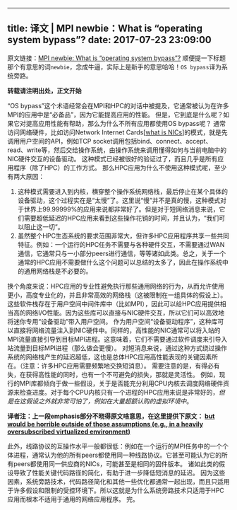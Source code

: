 ----
title: 译文 | MPI newbie：What is “operating system bypass”?
date: 2017-07-23 23:09:00
----

原文链接：[MPI newbie: What is “operating system bypass”?](http://blogs.cisco.com/performance/mpi-newbie-what-is-operating-system-bypass)
顺便提一下标题那个有意思的词`newbie`，念成牛逼，实际上是新手的意思哈哈！`OS bypass`译为系统旁路。

**转载请注明出处，正文开始**

“OS bypass”这个术语经常会在MPI和HPC的对话中被提及，它通常被认为在许多MPI的应用中是“必备品”，因为它能提高应用的性能。
但是，它到底是什么呢？如果它对提高应用性能有帮助，那么为什么不所有应用都使用OS bypass呢？
通常访问网络硬件，比如访问Network Internet Cards[[what is NICs](https://www.computerhope.com/jargon/n/nic.htm)]的模式，就是先调用用户空间的API，例如TCP socket调用包括bind、connect、accept、read、write等，然后交给操作系统，由操作系统来调用懂得如何与当前电脑中的NIC硬件交互的设备驱动。
这种模式已经被很好的验证过了，而且几乎是所有应用程序（除了HPC）的工作方式。
那么HPC应用为什么不使用这种模式呢，至少有两大原因：

1. 这种模式需要进入到内核，横穿整个操作系统网络栈，最后停止在某个具体的设备驱动，这个过程实在是“太慢”了。这里说“慢”并不是真的慢，这种模式对于世界上99.99999%的应用来说都非常好了。但是对于短网络消息来说，它们需要超低延迟的HPC应用来看到这些操作花销的时间，并且认为，“我们可以阻止这一切”。
2. 虽然整个HPC生态系统的要求范围非常大，但许多HPC应用程序共享一些共同特征。例如：一个运行的HPC任务不需要与各种硬件交互，不需要通过WAN通信，它通常只与一小部分peers进行通信，等等诸如此类。总之，关于一个通常的HPC应用不需要做什么这个问题可以总结的太多了，因此在操作系统中的通用网络栈是不必要的。

<!-- more -->
换个角度来说：HPC应用的专业性避免执行那些通用网络的行为，从而允许使用更小，高度专业化的，并且非常高效的网络栈（这被限制在一组具体的假设上）。
这些软件栈存在于用户空间中间件库中（比如MPI），因此可以给HPC应用提供相当高的网络I/O性能。因为这些库可以直接与NIC硬件交互，所以它们可以高效地将迷你专用“设备驱动”带入用户空间。
作为用户空间“设备驱动程序”，这种库可以直接将网络流量注入到NIC硬件中。同样的，高性能的NIC通常可以将入站的MPI流量直接引导到目标MPI进程。这意味着，它们不需要通过软件调度来引导入站流量到目标MPI进程（那么做会更慢）。
对短消息来说，通过这种方式绕过操作系统的网络栈产生的延迟超低，这也是总体HPC应用高性能表现的关键因素所在。（注意：许多HPC应用需要频繁地交换短消息）。
需要注意的是，有得必有失，在获得高性能的同时，也有一个不可避免的损失，那就是灵活性。
例如，现行的MPI库都倾向于做一些假设，关于是否能充分利用CPU内核去调度网络硬件资源来检查进度。对于每个CPU内核只有一个进程的HPC应用来说是非常好的，*但是在这假设之外就非常可怕了，例如在大量超额认购的虚拟环境中*。

**译者注：上一段emphasis部分不晓得原文啥意思，在这里提供下原文： <u>but would be horrible outside of those assumptions (e.g., in a heavily oversubscribed virtualized environment)</u>**

此外，线路协议的互操作水平一般都很低：例如在一个运行的MPI任务中的一个个体进程，通常认为他的所有peers都使用同一种线路协议。它甚至可能认为它的所有peers都使用同一供应商的NICs，可能甚至是相同的固件版本。
诸如此类的假设导致了性能关键代码路径的简化，有助于进一步降低短消息的延迟。
因为这些因素，系统旁路技术，代码路径简化和其他一些优化都通常一起出现，而且只适用于许多假设和限制的受控环境下。所以这就是为什么系统旁路技术只适用于HPC应用而根本不适用于通用的网络应用程序。
完。
